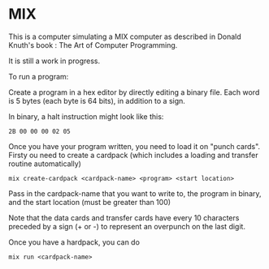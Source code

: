 # MIX

This is a computer simulating a MIX computer as described in Donald Knuth's book : The Art of Computer Programming.

It is still a work in progress.

To run a program:

Create a program in a hex editor by directly editing a binary file. Each word is 5 bytes (each byte is 64 bits), in addition to a sign.

In binary, a halt instruction might look like this:

`2B 00 00 00 02 05`

Once you have your program written, you need to load it on "punch cards". Firsty ou need to create a cardpack (which includes a loading and transfer routine automatically)

`mix create-cardpack <cardpack-name> <program> <start location>`

Pass in the cardpack-name that you want to write to, the program in binary, and the start location (must be greater than 100)

Note that the data cards and transfer cards have every 10 characters preceded by a sign (+ or -) to represent an overpunch on the last digit.

Once you have a hardpack, you can do 

`mix run <cardpack-name>`
